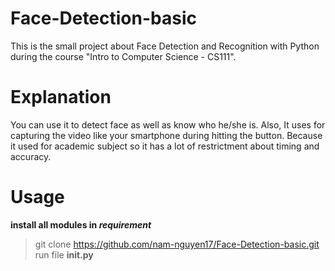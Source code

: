 # Face-Detection-basic
This is the small project about Face Detection and Recognition with Python during the course "Intro to Computer Science - CS111".

# Explanation
You can use it to detect face as well as know who he/she is. Also, It uses for capturing the video like your smartphone during hitting the button.
Because it used for academic subject so it has a lot of restrictment about timing and accuracy.

# Usage
**install all modules in _requirement_**
> git clone https://github.com/nam-nguyen17/Face-Detection-basic.git
> run file **__init__.py**
